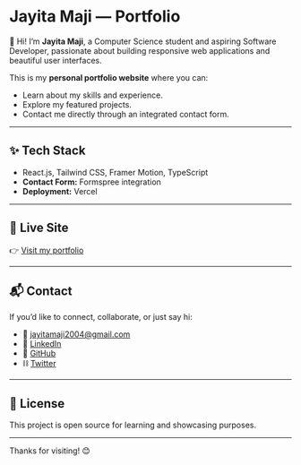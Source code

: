 # Jayita Maji — Portfolio

👋 Hi! I’m **Jayita Maji**, a Computer Science student and aspiring Software Developer, passionate about building responsive web applications and beautiful user interfaces.

This is my **personal portfolio website** where you can:
- Learn about my skills and experience.
- Explore my featured projects.
- Contact me directly through an integrated contact form.

---

## ✨ Tech Stack

- React.js, Tailwind CSS, Framer Motion, TypeScript 
- **Contact Form:** Formspree integration
- **Deployment:** Vercel

---

## 🚀 Live Site

👉 [Visit my portfolio](https://jayita-portfolio.vercel.app)

---

## 📬 Contact

If you’d like to connect, collaborate, or just say hi:
- 📧 [jayitamaji2004@gmail.com](mailto:jayitamaji2004@gmail.com)
- 🔗 [LinkedIn](https://www.linkedin.com/in/jayita-maji-56a221303)
- 🧰 [GitHub](https://github.com/Jayita2004)
- ⛓️ [Twitter](https://x.com/Jayi_04)

---

## 📌 License

This project is open source for learning and showcasing purposes.

---

Thanks for visiting! 😊
